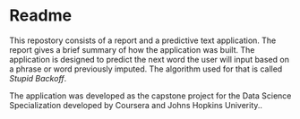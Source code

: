 # Readme

This repostory consists of a report and a predictive text application. The report gives a brief summary of how the application was built. The application is designed to predict the next word the user will input based on a phrase or word previously imputed. The algorithm used for that is called *Stupid Backoff*.

The application was developed as the capstone project for the Data Science Specialization developed by Coursera and Johns Hopkins Univerity..